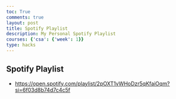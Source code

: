 ```yaml
---
toc: True
comments: true
layout: post
title: Spotify Playlist
description: My Personal Spotify Playlist
courses: {'csa': {'week': 1}}
type: hacks
---
```


## Spotify Playlist
- https://open.spotify.com/playlist/2pOXT1vWHoDzr5qKfaiOqm?si=6f03d8b74d7c4c5f